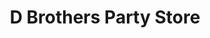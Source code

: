 ---
title: "D Brothers Party Store"
url: /roseville/d-brothers-party-store-east-12-mile-road/
shop: alcohol
---